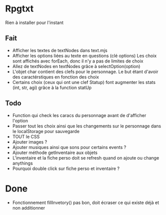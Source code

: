 # Rpgtxt

Rien à installer pour l'instant

## Fait

* Afficher les textes de textNodes dans text.mjs
* Afficher les options liées au texte en questions (clé options)
Les choix sont affichés avec forEach, donc il n'y a pas de limites de choix
* Allez de textNodes en textNodes grâce à selectOption(option)
* L'objet char contient des clefs pour le personnage. Le but étant d'avoir des caractérstiques en fonction des choix
* Certains choix (ceux qui ont une clef Statup) font augmenter les stats (int, str, agi) grâce à la function statUp 

## Todo

* Function qui check les caracs du personnage avant de d'afficher l'option 
* Passer tout les choix ainsi que les changements sur le personnage dans le localStorage pour sauvegarde 
* TOUT le CSS
* Ajouter images ?
* Ajouter musiques ainsi que sons pour certains events ?
* Ajouter méthode getInventaire aux objets
* L'inventaire et la fiche perso doit se refresh quand on ajoute ou change anythings
* Pourquoi double click sur fiche perso et inventaire ?


# Done


* Fonctionnement fillInvetory() pas bon, doit écraser ce qui existe déjà et non additionner